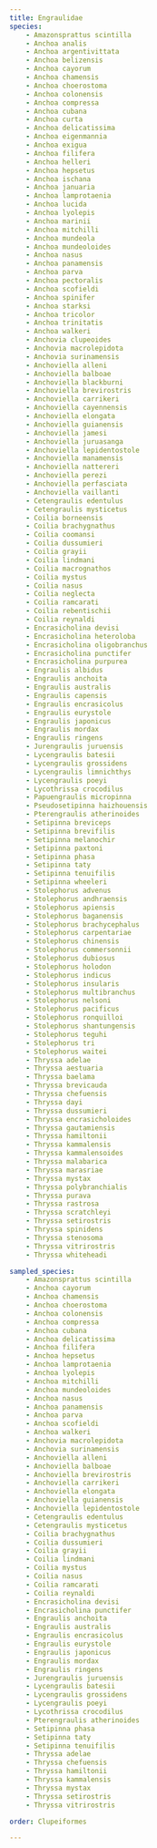 ```yaml
---
title: Engraulidae
species:
    - Amazonsprattus scintilla
    - Anchoa analis
    - Anchoa argentivittata
    - Anchoa belizensis
    - Anchoa cayorum
    - Anchoa chamensis
    - Anchoa choerostoma
    - Anchoa colonensis
    - Anchoa compressa
    - Anchoa cubana
    - Anchoa curta
    - Anchoa delicatissima
    - Anchoa eigenmannia
    - Anchoa exigua
    - Anchoa filifera
    - Anchoa helleri
    - Anchoa hepsetus
    - Anchoa ischana
    - Anchoa januaria
    - Anchoa lamprotaenia
    - Anchoa lucida
    - Anchoa lyolepis
    - Anchoa marinii
    - Anchoa mitchilli
    - Anchoa mundeola
    - Anchoa mundeoloides
    - Anchoa nasus
    - Anchoa panamensis
    - Anchoa parva
    - Anchoa pectoralis
    - Anchoa scofieldi
    - Anchoa spinifer
    - Anchoa starksi
    - Anchoa tricolor
    - Anchoa trinitatis
    - Anchoa walkeri
    - Anchovia clupeoides
    - Anchovia macrolepidota
    - Anchovia surinamensis
    - Anchoviella alleni
    - Anchoviella balboae
    - Anchoviella blackburni
    - Anchoviella brevirostris
    - Anchoviella carrikeri
    - Anchoviella cayennensis
    - Anchoviella elongata
    - Anchoviella guianensis
    - Anchoviella jamesi
    - Anchoviella juruasanga
    - Anchoviella lepidentostole
    - Anchoviella manamensis
    - Anchoviella nattereri
    - Anchoviella perezi
    - Anchoviella perfasciata
    - Anchoviella vaillanti
    - Cetengraulis edentulus
    - Cetengraulis mysticetus
    - Coilia borneensis
    - Coilia brachygnathus
    - Coilia coomansi
    - Coilia dussumieri
    - Coilia grayii
    - Coilia lindmani
    - Coilia macrognathos
    - Coilia mystus
    - Coilia nasus
    - Coilia neglecta
    - Coilia ramcarati
    - Coilia rebentischii
    - Coilia reynaldi
    - Encrasicholina devisi
    - Encrasicholina heteroloba
    - Encrasicholina oligobranchus
    - Encrasicholina punctifer
    - Encrasicholina purpurea
    - Engraulis albidus
    - Engraulis anchoita
    - Engraulis australis
    - Engraulis capensis
    - Engraulis encrasicolus
    - Engraulis eurystole
    - Engraulis japonicus
    - Engraulis mordax
    - Engraulis ringens
    - Jurengraulis juruensis
    - Lycengraulis batesii
    - Lycengraulis grossidens
    - Lycengraulis limnichthys
    - Lycengraulis poeyi
    - Lycothrissa crocodilus
    - Papuengraulis micropinna
    - Pseudosetipinna haizhouensis
    - Pterengraulis atherinoides
    - Setipinna breviceps
    - Setipinna brevifilis
    - Setipinna melanochir
    - Setipinna paxtoni
    - Setipinna phasa
    - Setipinna taty
    - Setipinna tenuifilis
    - Setipinna wheeleri
    - Stolephorus advenus
    - Stolephorus andhraensis
    - Stolephorus apiensis
    - Stolephorus baganensis
    - Stolephorus brachycephalus
    - Stolephorus carpentariae
    - Stolephorus chinensis
    - Stolephorus commersonnii
    - Stolephorus dubiosus
    - Stolephorus holodon
    - Stolephorus indicus
    - Stolephorus insularis
    - Stolephorus multibranchus
    - Stolephorus nelsoni
    - Stolephorus pacificus
    - Stolephorus ronquilloi
    - Stolephorus shantungensis
    - Stolephorus teguhi
    - Stolephorus tri
    - Stolephorus waitei
    - Thryssa adelae
    - Thryssa aestuaria
    - Thryssa baelama
    - Thryssa brevicauda
    - Thryssa chefuensis
    - Thryssa dayi
    - Thryssa dussumieri
    - Thryssa encrasicholoides
    - Thryssa gautamiensis
    - Thryssa hamiltonii
    - Thryssa kammalensis
    - Thryssa kammalensoides
    - Thryssa malabarica
    - Thryssa marasriae
    - Thryssa mystax
    - Thryssa polybranchialis
    - Thryssa purava
    - Thryssa rastrosa
    - Thryssa scratchleyi
    - Thryssa setirostris
    - Thryssa spinidens
    - Thryssa stenosoma
    - Thryssa vitrirostris
    - Thryssa whiteheadi

sampled_species:
    - Amazonsprattus scintilla
    - Anchoa cayorum
    - Anchoa chamensis
    - Anchoa choerostoma
    - Anchoa colonensis
    - Anchoa compressa
    - Anchoa cubana
    - Anchoa delicatissima
    - Anchoa filifera
    - Anchoa hepsetus
    - Anchoa lamprotaenia
    - Anchoa lyolepis
    - Anchoa mitchilli
    - Anchoa mundeoloides
    - Anchoa nasus
    - Anchoa panamensis
    - Anchoa parva
    - Anchoa scofieldi
    - Anchoa walkeri
    - Anchovia macrolepidota
    - Anchovia surinamensis
    - Anchoviella alleni
    - Anchoviella balboae
    - Anchoviella brevirostris
    - Anchoviella carrikeri
    - Anchoviella elongata
    - Anchoviella guianensis
    - Anchoviella lepidentostole
    - Cetengraulis edentulus
    - Cetengraulis mysticetus
    - Coilia brachygnathus
    - Coilia dussumieri
    - Coilia grayii
    - Coilia lindmani
    - Coilia mystus
    - Coilia nasus
    - Coilia ramcarati
    - Coilia reynaldi
    - Encrasicholina devisi
    - Encrasicholina punctifer
    - Engraulis anchoita
    - Engraulis australis
    - Engraulis encrasicolus
    - Engraulis eurystole
    - Engraulis japonicus
    - Engraulis mordax
    - Engraulis ringens
    - Jurengraulis juruensis
    - Lycengraulis batesii
    - Lycengraulis grossidens
    - Lycengraulis poeyi
    - Lycothrissa crocodilus
    - Pterengraulis atherinoides
    - Setipinna phasa
    - Setipinna taty
    - Setipinna tenuifilis
    - Thryssa adelae
    - Thryssa chefuensis
    - Thryssa hamiltonii
    - Thryssa kammalensis
    - Thryssa mystax
    - Thryssa setirostris
    - Thryssa vitrirostris

order: Clupeiformes

---
```

